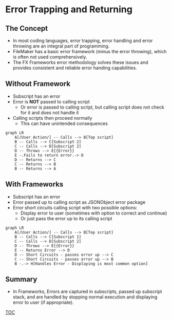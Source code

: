 # Error Trapping and Returning

## The Concept

- In most coding languages, error trapping, error handling and error throwing are an integral part of programming. 
- FileMaker has a basic error framework (minus the error throwing), which is often not used comprehensively.
- The FX Frameworks error methodology solves these issues and provides consistent and reliable error handing capabilities.

## Without Framework

- Subscript has an error
- Error is **NOT** passed to calling script
  - Or error is passed to calling script, but calling script does not check for it and does not handle it
- Calling scripts then proceed normally
  - This can have unintended consequences

```mermaid
graph LR
    A[/User Action/] -- Calls --> B[Top script] 
    B -- Calls --> C[Subscript 2] 
    C -- Calls --> D[Subscript 2] 
    D -- Throws --> E{{Error}}
    E -.Fails to return error.-> D
    D -- Returns --> C
    C -- Returns --> B
    B -- Returns --> A
```
## With Frameworks

- Subscript has an error
- Error passed up to calling script as JSONObject error package
- Error short circuits calling script with two possible options:
  - Display error to user (sometimes with option to correct and continue)
  - Or just pass the error up to its calling script

```mermaid
graph LR
    A[/User Action/] -- Calls --> B[Top script] 
    B -- Calls --> C[Subscript 1] 
    C -- Calls --> D[Subscript 2] 
    D -- Throws --> E{{Error}}
    E -- Returns Error --> D
    D -- Short Circuits - passes error up --> C
    C -- Short Circuits - passes error up --> B
    B -.-> H[Handles Error - Displaying is most common option]
```
## Summary

- In Frameworks, Errors are captured in subscripts, passed up subscript stack, and are handled by stopping normal execution and displaying error to user (if appropriate).

[TOC](TOC.md)
